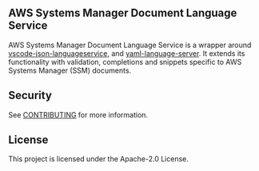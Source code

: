 ## AWS Systems Manager Document Language Service

AWS Systems Manager Document Language Service is a wrapper around [vscode-json-languageservice](https://github.com/microsoft/vscode-json-languageservice), and [yaml-language-server](https://github.com/redhat-developer/yaml-language-server#readme). It extends its functionality with validation, completions and snippets specific to AWS Systems Manager (SSM) documents.

## Security

See [CONTRIBUTING](CONTRIBUTING.md#security-issue-notifications) for more information.

## License

This project is licensed under the Apache-2.0 License.

